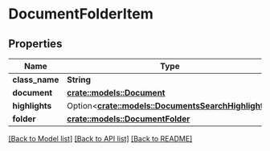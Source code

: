 # DocumentFolderItem

## Properties

Name | Type | Description | Notes
------------ | ------------- | ------------- | -------------
**class_name** | **String** |  | 
**document** | [**crate::models::Document**](Document.md) |  | 
**highlights** | Option<[**crate::models::DocumentsSearchHighlights**](DocumentsSearchHighlights.md)> |  | [optional]
**folder** | [**crate::models::DocumentFolder**](DocumentFolder.md) |  | 

[[Back to Model list]](../README.md#documentation-for-models) [[Back to API list]](../README.md#documentation-for-api-endpoints) [[Back to README]](../README.md)


